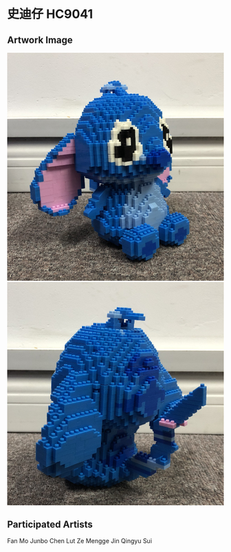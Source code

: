 # 史迪仔 HC9041

## Artwork Image
![HC9041 #01](HC9041-01.jpg)
![HC9041 #01](HC9041-02.jpg)

## Participated Artists
Fan Mo
Junbo Chen
Lut Ze
Mengge Jin
Qingyu Sui
